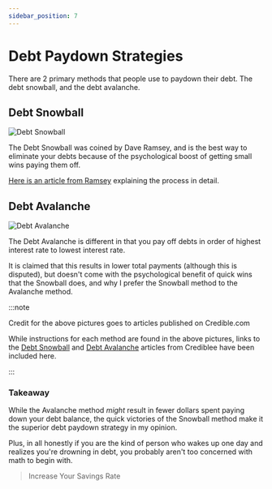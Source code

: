 ```yaml
---
sidebar_position: 7
---
```


# Debt Paydown Strategies

There are 2 primary methods that people use to paydown their debt. The debt snowball, and the debt avalanche.

## Debt Snowball

![Debt Snowball](/img/method-snowball.svg)

The Debt Snowball was coined by Dave Ramsey, and is the best way to eliminate your debts because of the psychological boost of getting small wins paying them off.

[Here is an article from Ramsey](https://www.ramseysolutions.com/debt/how-the-debt-snowball-method-works) explaining the process in detail.

## Debt Avalanche

![Debt Avalanche](/img/method-avalanche.svg)

The Debt Avalanche is different in that you pay off debts in order of highest interest rate to lowest interest rate.

It is claimed that this results in lower total payments (although this is disputed), but doesn't come with the psychological benefit of quick wins that the Snowball does, and why I prefer the Snowball method to the Avalanche method.

:::note 

Credit for the above pictures goes to articles published on Credible.com

While instructions for each method are found in the above pictures, links to the [Debt Snowball](https://www.credible.com/blog/personal-finance/debt-snowball/) and [Debt Avalanche](https://www.credible.com/blog/personal-finance/debt-avalanche-method/) articles from Crediblee have been included here.

:::

### Takeaway

While the Avalanche method *might* result in fewer dollars spent paying down your debt balance, the quick victories of the Snowball method make it the superior debt paydown strategy in my opinion.

Plus, in all honestly if you are the kind of person who wakes up one day and realizes you're drowning in debt, you probably aren't too concerned with math to begin with.

>Increase Your Savings Rate